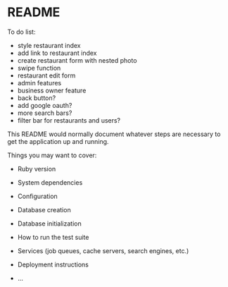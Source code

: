# README

To do list:
* style restaurant index
* add link to restaurant index
* create restaurant form with nested photo
* swipe function
* restaurant edit form
* admin features
* business owner feature
* back button?
* add google oauth?
* more search bars?
* filter bar for restaurants and users?

This README would normally document whatever steps are necessary to get the
application up and running.

Things you may want to cover:

* Ruby version

* System dependencies

* Configuration

* Database creation

* Database initialization

* How to run the test suite

* Services (job queues, cache servers, search engines, etc.)

* Deployment instructions

* ...
